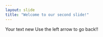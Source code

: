 ```yaml
---
layout: slide
title: "Welcome to our second slide!"
---
```

Your text new
Use the left arrow to go back!!
